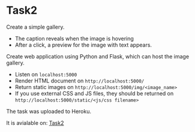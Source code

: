 # Task2

Create a simple gallery.

* The caption reveals when the image is hovering
* After a click, a preview for the image with text appears.

Create web application using Python and Flask, which can host the image gallery.
* Listen on `localhost:5000`
* Render HTML document on `http://localhost:5000/`
* Return static images on `http://localhost:5000/img/<image_name>`
* If you use external CSS and JS files, they should be returned on `http://localhost:5000/static/<js/css filename>
    `

The task was uploaded to Heroku.

It is avialable on: [Task2](https://ghadeer-darwesh.herokuapp.com)

